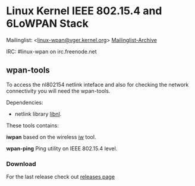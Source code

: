 Linux Kernel IEEE 802.15.4 and 6LoWPAN Stack
============================================

Mailinglist: <[linux-wpan@vger.kernel.org](mailto:linux-wpan@vger.kernel.org)\> [Mailinglist-Archive](http://www.spinics.net/lists/linux-wpan)

IRC: #linux-wpan on irc.freenode.net

wpan-tools
----------

To access the nl802154 netlink inteface and also for checking the network connectivity you will need the wpan-tools.

Dependencies:

*   netlink library [libnl](http://www.infradead.org/~tgr/libnl/).


These tools contains:

**iwpan** based on the wireless [iw](http://wireless.kernel.org/en/users/Documentation/iw) tool.

**wpan-ping** Ping utility on IEEE 802.15.4 level.

### Download

For the last release check out [releases page](https://github.com/linux-wpan/wpan-tools/releases)
